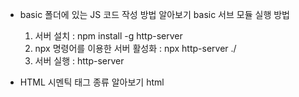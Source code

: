 - basic 폴더에 있는 JS 코드 작성 방법 알아보기
  basic 서브 모듈 실행 방법

  1. 서버 설치 : npm install -g http-server
  2. npx 명령어를 이용한 서버 활성화 : npx http-server ./
  3. 서버 실행 : http-server

- HTML 시멘틱 태그 종류 알아보기
html
<head></head>
<body></body>
